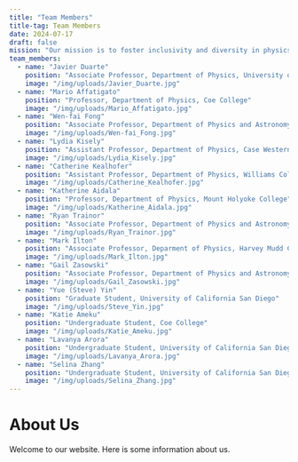 ```yaml
---
title: "Team Members"
title-tag: Team Members
date: 2024-07-17
draft: false
mission: "Our mission is to foster inclusivity and diversity in physics and astronomy education by creating an accessible, searchable online repository that highlights the contributions of historically marginalized scientists. We strive to support the retention and identity development of marginalized students in these fields by providing educators with the resources needed to incorporate diverse role models into their courses. Our values include integrity in our research and representation, innovation in educational resources, excellence in creating comprehensive and reliable content, collaboration across disciplines and backgrounds, and respect for the diverse contributions that have shaped and continue to shape the fields of physics and astronomy."
team_members:
  - name: "Javier Duarte"
    position: "Associate Professor, Department of Physics, University of California San Diego"
    image: "/img/uploads/Javier_Duarte.jpg"
  - name: "Mario Affatigato"
    position: "Professor, Department of Physics, Coe College"
    image: "/img/uploads/Mario_Affatigato.jpg"
  - name: "Wen-fai Fong"
    position: "Associate Professor, Department of Physics and Astronomy, Northwestern University"
    image: "/img/uploads/Wen-fai_Fong.jpg"
  - name: "Lydia Kisely"
    position: "Assistant Professor, Department of Physics, Case Western Reserve University"
    image: "/img/uploads/Lydia_Kisely.jpg"
  - name: "Catherine Kealhofer"
    position: "Assistant Professor, Department of Physics, Williams College"
    image: "/img/uploads/Catherine_Kealhofer.jpg"
  - name: "Katherine Aidala"
    position: "Professor, Department of Physics, Mount Holyoke College"
    image: "/img/uploads/Katherine_Aidala.jpg"
  - name: "Ryan Trainor"
    position: "Associate Professor, Department of Physics and Astronomy, Franklin and Marshall College"
    image: "/img/uploads/Ryan_Trainor.jpg"
  - name: "Mark Ilton"
    position: "Associate Professor, Deparment of Physics, Harvey Mudd College"
    image: "/img/uploads/Mark_Ilton.jpg"
  - name: "Gail Zasowski"
    position: "Associate Professor, Department of Physics and Astronomy, University of Utah"
    image: "/img/uploads/Gail_Zasowski.jpg"
  - name: "Yue (Steve) Yin"
    position: "Graduate Student, University of California San Diego"
    image: "/img/uploads/Steve_Yin.jpg"
  - name: "Katie Ameku"
    position: "Undergraduate Student, Coe College"
    image: "/img/uploads/Katie_Ameku.jpg"
  - name: "Lavanya Arora"
    position: "Undergraduate Student, University of California San Diego"
    image: "/img/uploads/Lavanya_Arora.jpg"
  - name: "Selina Zhang"
    position: "Undergraduate Student, University of California San Diego"
    image: "/img/uploads/Selina_Zhang.jpg"
---
```


# About Us

Welcome to our website. Here is some information about us.
